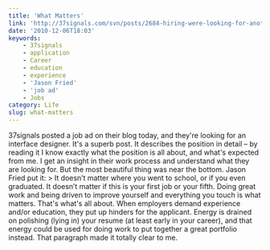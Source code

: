 ```yaml
---
title: 'What Matters'
link: 'http://37signals.com/svn/posts/2684-hiring-were-looking-for-another-web-app-interface-designer'
date: '2010-12-06T18:03'
keywords:
    - 37signals
    - application
    - Career
    - education
    - experience
    - 'Jason Fried'
    - 'job ad'
    - Jobs
category: Life
slug: what-matters
---
```


37signals posted a job ad on their blog today, and they're looking for an interface designer. It's a superb post. It describes the position in detail – by reading it I know exactly what the position is all about, and what's expected from me. I get an insight in their work process and understand what they are looking for. But the most beautiful thing was near the bottom. Jason Fried put it: > It doesn’t matter where you went to school, or if you even graduated. It doesn’t matter if this is your first job or your fifth. Doing great work and being driven to improve yourself and everything you touch is what matters.
That's what's all about. When employers demand experience and/or education, they put up hinders for the applicant. Energy is drained on polishing (lying in) your resume (at least early in your career), and that energy could be used for doing work to put together a great portfolio instead. That paragraph made it totally clear to me.
